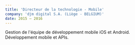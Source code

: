 ```yaml
---
title: 'Directeur de la technologie - Mobile'
company: 'djm digital S.A. (Liège - BELGIUM)'
date: 2015 – 2016
---
```


Gestion de l'équipe de développement mobile iOS et Android. Développement mobile et APIs.
